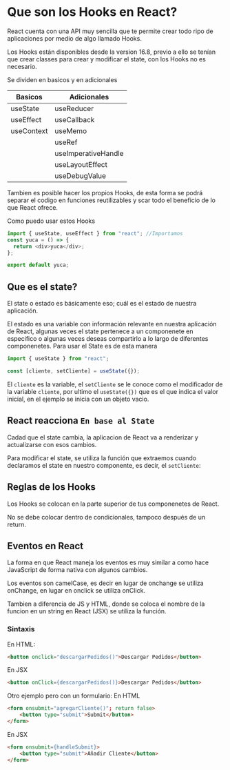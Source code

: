 # Que son los Hooks en React?

React cuenta con una API muy sencilla que te permite crear todo ripo de aplicaciones por medio de algo llamado Hooks.

Los Hooks están disponibles desde la version 16.8, previo a ello se tenían que crear classes para crear y modificar el state, con los Hooks no es necesario.

Se dividen en basicos y en adicionales

| Basicos    | Adicionales         |
| ---------- | ------------------- |
| useState   | useReducer          |
| useEffect  | useCallback         |
| useContext | useMemo             |
|            | useRef              |
|            | useImperativeHandle |
|            | useLayoutEffect     |
|            | useDebugValue       |

Tambien es posible hacer los propios Hooks, de esta forma se podrá separar el codigo en funciones reutilizables y scar todo el beneficio de lo que React ofrece.

Como puedo usar estos Hooks

```js
import { useState, useEffect } from "react"; //Importamos
const yuca = () => {
  return <div>yuca</div>;
};

export default yuca;
```

## Que es el state?

El state o estado es básicamente eso; cuál es el estado de nuestra aplicación.

El estado es una variable con información relevante en nuestra aplicación de React, algunas veces el state pertenece a un componenete en especifico o algunas veces deseas compartirlo a lo largo de diferentes componenetes.
Para usar el State es de esta manera

```js
import { useState } from "react";

const [cliente, setCliente] = useState({});
```
El `cliente` es la variable, el `setCliente` se le conoce como el modificador de la variable `cliente`, por ultimo el `useState({})` que es el que indica el valor inicial, en el ejemplo se inicia con un objeto vacio.

## React reacciona `En base al State`
Cadad que el state cambia, la aplicacion de React va a renderizar y actualizarse con esos cambios.

Para modificar el state, se utiliza la función que extraemos cuando declaramos el state en nuestro componente, es decir, el `setCliente`:

## Reglas de los Hooks
Los Hooks se colocan en la parte superior de tus componenetes de React.

No se debe colocar dentro de condicionales, tampoco después de un return.

## Eventos en React
La forma en que React maneja los eventos es muy similar a como hace JavaScript de forma nativa con algunos cambios.

Los eventos son camelCase, es decir en lugar de onchange se utiliza onChange, en lugar en onclick se utiliza onClick.

Tambien a diferencia de JS y HTML, donde se coloca el nombre de la funcion en un string en React (JSX) se utiliza la función.

### Sintaxis
En HTML:
~~~HTMl
<button onclick="descargarPedidos()">Descargar Pedidos</button> 
~~~
En JSX
~~~HTML
<button onClick={descargarPedidos()}>Descargar Pedidos</button>
~~~

Otro ejemplo pero con un formulario:
En HTML
~~~HTML
<form onsubmit="agregarCliente()"; return false>
    <button type="submit">Submit</button>
</form>
~~~
En JSX
~~~HTML
<form onsubmit={handleSubmit}>
    <button type="submit">Añadir Cliente</button>
</form>
~~~